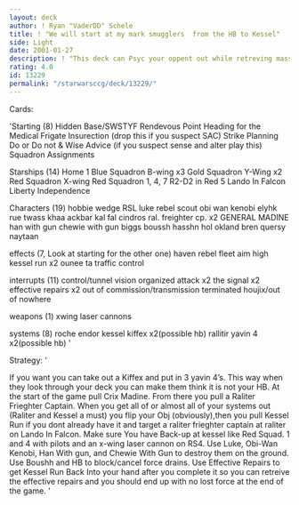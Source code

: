 ```yaml
---
layout: deck
author: ! Ryan "VaderDD" Schele
title: ! "We will start at my mark smugglers  from the HB to Kessel"
side: Light
date: 2001-01-27
description: ! "This deck can Psyc your oppent out while retreving massive force. With kessel runs and effective repairs taking it back into hand it is invincible"
rating: 4.0
id: 13229
permalink: "/starwarsccg/deck/13229/"
---
```

Cards: 

'Starting (8)
Hidden Base/SWSTYF
Rendevous Point
Heading for the Medical Frigate
Insurection (drop this if you suspect SAC)
Strike Planning
Do or Do not & Wise Advice (if you suspect sense and alter play this)
Squadron Assignments

Starships (14)
Home 1
Blue Squadron B-wing x3
Gold Squadron Y-Wing x2
Red Squadron X-wing
Red Squadron 1, 4, 7
R2-D2 in Red 5
Lando In Falcon
Liberty
Independence

Characters (19)
hobbie
wedge RSL
luke rebel scout
obi wan kenobi
elyhk rue
twass khaa
ackbar
kal fal cindros
ral. freighter cp. x2
GENERAL MADINE
han with gun
chewie with gun
biggs
boussh
hasshn
hol okland
bren quersy
naytaan

effects (7, Look at starting for the other one)
haven
rebel fleet
aim high
kessel run x2
ounee ta
traffic control

interrupts (11)
control/tunnel vision
organized attack x2
the signal x2
effective repairs x2
out of commission/transmission terminated
houjix/out of nowhere

weapons (1)
xwing laser cannons

systems (8)
roche
endor
kessel
kiffex x2(possible hb)
rallitir
yavin 4 x2(possible hb)  '

Strategy: '

If you want you can take out a Kiffex and put in 3 yavin 4’s. This way when they look through your deck you can make them think it is not your HB.
At the start of the game pull Crix Madine. From there you pull a Raliter Frieghter Captain. When you get all of or almost all of your systems out (Raliter and Kessel a must) you flip your Obj (obviously),then you pull Kessel Run if you dont already have it and target a raliter frieghter captain at raliter on Lando In Falcon. Make sure You have Back-up at kessel like Red Squad. 1 and 4 with pilots and an x-wing laser cannon on RS4. Use Luke, Obi-Wan Kenobi, Han With gun, and Chewie With Gun to destroy them on the ground. Use Boushh and HB to block/cancel force drains. Use Effective Repairs to get Kessel Run Back Into your hand after you complete it so you can retreive the effective repairs and you should end up with no lost force at the end of the game. '
